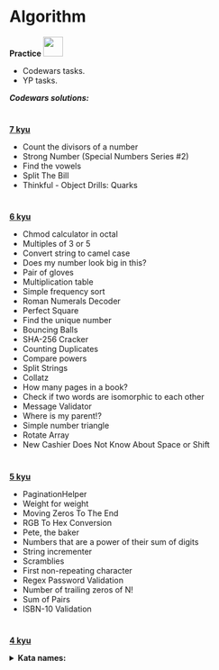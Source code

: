 # Algorithm
**Practice** <img src="https://cdn-icons-png.flaticon.com/128/5968/5968350.png" height="35"/>


- Codewars tasks.
- YP tasks.

***Codewars solutions:***   
#  

<a href='https://github.com/HelloAgni/Algorithm/tree/main/Codewars/7_kyu'><b>7 kyu</b></a>  
* Count the divisors of a number  
* Strong Number (Special Numbers Series #2)  
* Find the vowels  
* Split The Bill  
* Thinkful - Object Drills: Quarks  
#  

<a href='https://github.com/HelloAgni/Algorithm/tree/main/Codewars/6_kyu'><b>6 kyu</b></a>  
* Chmod calculator in octal  
* Multiples of 3 or 5  
* Convert string to camel case  
* Does my number look big in this?  
* Pair of gloves  
* Multiplication table  
* Simple frequency sort  
* Roman Numerals Decoder
* Perfect Square  
* Find the unique number
* Bouncing Balls
* SHA-256 Cracker  
* Counting Duplicates  
* Compare powers  
* Split Strings  
* Collatz  
* How many pages in a book?  
* Check if two words are isomorphic to each other  
* Message Validator
* Where is my parent!?
* Simple number triangle  
* Rotate Array  
* New Cashier Does Not Know About Space or Shift  
#  

<a href='https://github.com/HelloAgni/Algorithm/tree/main/Codewars/5_kyu'><b>5 kyu</b></a>  
* PaginationHelper  
* Weight for weight  
* Moving Zeros To The End  
* RGB To Hex Conversion  
* Pete, the baker  
* Numbers that are a power of their sum of digits  
* String incrementer  
* Scramblies
* First non-repeating character  
* Regex Password Validation  
* Number of trailing zeros of N!  
* Sum of Pairs  
* ISBN-10 Validation
#  

<a href='https://github.com/HelloAgni/Algorithm/tree/main/Codewars/4_kyu'><b>4 kyu</b></a>
<details>
  <summary>  
  <b>Kata names:</b>    
  </summary>

  * Sum of Intervals
  * So Many Permutations!
  * Strip Comments  
  ...
</details>
